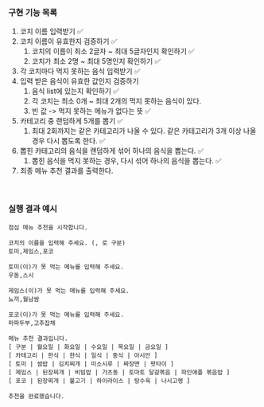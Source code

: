 ### 구현 기능 목록
1. 코치 이름 입력받기 ✅
2. 코치 이름이 유효한지 검증하기 ✅
   1. 코치의 이름이 최소 2글자 ~ 최대 5글자인지 확인하기 ✅
   2. 코치가 최소 2명 ~ 최대 5명인지 확인하기 ✅
3. 각 코치마다 먹지 못하는 음식 입력받기 ✅
4. 입력 받은 음식이 유효한 값인지 검증하기 
   1. 음식 list에 있는지 확인하기 ✅
   2. 각 코치는 최소 0개 ~ 최대 2개의 먹지 못하는 음식이 있다.
   3. 빈 값 -> 먹지 못하는 메뉴가 없다는 뜻 ✅
5. 카테고리 중 랜덤하게 5개를 뽑기 ✅
   1. 최대 2회까지는 같은 카테고리가 나올 수 있다. 같은 카테고리가 3개 이상 나올 경우 다시 뽑도록 한다. ✅
6. 뽑힌 카테고리의 음식을 랜덤하게 섞어 하나의 음식을 뽑는다. ✅
   1. 뽑힌 음식을 먹지 못하는 경우, 다시 섞어 하나의 음식을 뽑는다. ✅
7. 최종 메뉴 추천 결과를 출력한다.

<br>

### 실행 결과 예시

```
점심 메뉴 추천을 시작합니다.

코치의 이름을 입력해 주세요. (, 로 구분)
토미,제임스,포코

토미(이)가 못 먹는 메뉴를 입력해 주세요.
우동,스시

제임스(이)가 못 먹는 메뉴를 입력해 주세요.
뇨끼,월남쌈

포코(이)가 못 먹는 메뉴를 입력해 주세요.
마파두부,고추잡채

메뉴 추천 결과입니다.
[ 구분 | 월요일 | 화요일 | 수요일 | 목요일 | 금요일 ]
[ 카테고리 | 한식 | 한식 | 일식 | 중식 | 아시안 ]
[ 토미 | 쌈밥 | 김치찌개 | 미소시루 | 짜장면 | 팟타이 ]
[ 제임스 | 된장찌개 | 비빔밥 | 가츠동 | 토마토 달걀볶음 | 파인애플 볶음밥 ]
[ 포코 | 된장찌개 | 불고기 | 하이라이스 | 탕수육 | 나시고렝 ]

추천을 완료했습니다.
```